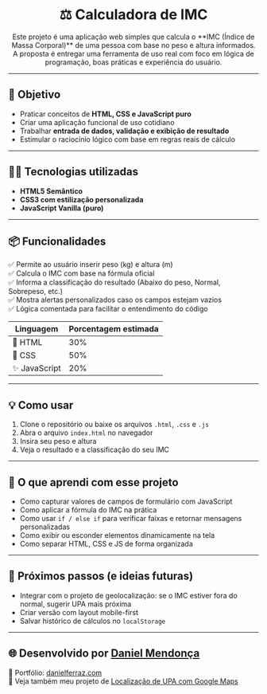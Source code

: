<h1 align="center">⚖️ Calculadora de IMC</h1>

<p <h1 align="center">Este projeto é uma aplicação web simples que calcula o **IMC (Índice de Massa Corporal)** de uma pessoa com base no peso e altura informados. A proposta é entregar uma ferramenta de uso real com foco em lógica de programação, boas práticas e experiência do usuário.</p>

---

## 🎯 Objetivo

- Praticar conceitos de **HTML, CSS e JavaScript puro**
- Criar uma aplicação funcional de uso cotidiano
- Trabalhar **entrada de dados, validação e exibição de resultado**
- Estimular o raciocínio lógico com base em regras reais de cálculo

---

## 👨‍💻 Tecnologias utilizadas

- **HTML5 Semântico**
- **CSS3 com estilização personalizada**
- **JavaScript Vanilla (puro)**

---

## 📦 Funcionalidades

✅ Permite ao usuário inserir peso (kg) e altura (m)  
✅ Calcula o IMC com base na fórmula oficial  
✅ Informa a classificação do resultado (Abaixo do peso, Normal, Sobrepeso, etc.)  
✅ Mostra alertas personalizados caso os campos estejam vazios   
✅ Lógica comentada para facilitar o entendimento do código

| Linguagem    | Porcentagem estimada |
| ------------ | -------------------- |
| 📄 HTML      | 30%                  |
| 🎨 CSS       | 50%                  |
| ✨ JavaScript | 20%                  |

---

## 💡 Como usar

1. Clone o repositório ou baixe os arquivos `.html`, `.css` e `.js`
2. Abra o arquivo `index.html` no navegador
3. Insira seu peso e altura
4. Veja o resultado e a classificação do seu IMC

---

## 🧠 O que aprendi com esse projeto

- Como capturar valores de campos de formulário com JavaScript
- Como aplicar a fórmula do IMC na prática
- Como usar `if / else if` para verificar faixas e retornar mensagens personalizadas
- Como exibir ou esconder elementos dinamicamente na tela
- Como separar HTML, CSS e JS de forma organizada

---

## 🧩 Próximos passos (e ideias futuras)

- Integrar com o projeto de geolocalização: se o IMC estiver fora do normal, sugerir UPA mais próxima  
- Criar versão com layout mobile-first  
- Salvar histórico de cálculos no `localStorage`

---

## 🌐 Desenvolvido por [Daniel Mendonça](https://www.linkedin.com/in/daniel-mendon%C3%A7a-66b90b41)

🚀 Portfólio: [danielferraz.com](https://danielferraz.com)  
📂 Veja também meu projeto de [Localização de UPA com Google Maps](https://github.com/seu-usuario/upa-mais-proxima)  
